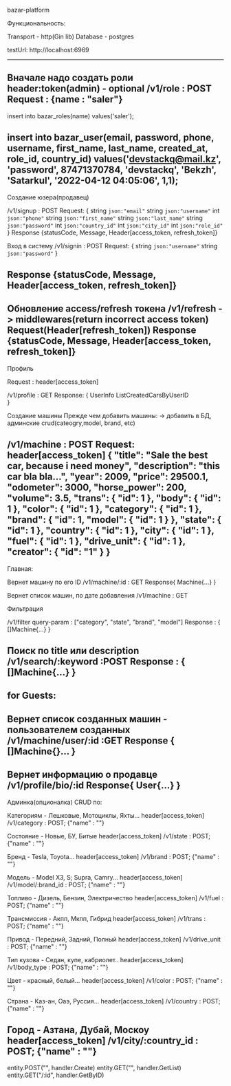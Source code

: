 bazar-platform

Функциональность:

Transport - http(Gin lib)
Database - postgres

testUrl: http://localhost:6969


-------------------------------
Вначале надо создать роли
header:token(admin) - optional
/v1/role : POST
Request : {name : "saler"}
-------------------------------
insert into bazar_roles(name) values('saler');

  insert into bazar_user(email, password, phone, username, first_name, last_name, created_at, role_id, country_id) values('devstackq@mail.kz', 'password', 87471370784, 'devstackq', 'Bekzh', 'Satarkul', '2022-04-12 04:05:06', 1,1);
-------------------------------

Создание юзера(продавец)

/v1/signup : POST
Request: 
{
	string `json:"email"`
	string `json:"username"`
	int `json:"phone"`
	string `json:"first_name"`
	string `json:"last_name"`
	string `json:"password"`
    int `json:"country_id"`
	int    `json:"city_id"`
	int `json:"role_id"`
}
Response {statusCode, Message, Header[access_token, refresh_token]}

Вход в систему
/v1/signin : POST
Request: 
{
	string `json:"username"`
	string `json:"password"`
}

Response {statusCode, Message, Header[access_token, refresh_token]}
------------------------------
Обновление access/refresh токена
/v1/refresh -> middlewares(return incorrect access token)
Request(Header[refresh_token])
Response {statusCode, Message, Header[access_token, refresh_token]}
------------------------------


Профиль

Request : header[access_token]

/v1/profile : GET
Response:  {
    UserInfo
    ListCreatedCarsByUserID    
}

Создание машины 
Прежде чем добавить машины: -> добавить  в БД, админские crud(cateogry,model, brand, etc)

/v1/machine : POST
Request:
 header[access_token]
{
    "title": "Sale the best car, because i need money",
    "description": "this car bla bla...",
    "year": 2009,
    "price": 29500.1,
    "odometer": 3000,
    "horse_power": 200,
    "volume": 3.5,
    "trans": {
        "id": 1
    },
    "body": {
        "id": 1
    },
    "color": {
        "id": 1
    },
    "category": {
        "id": 1
    },
    "brand": {
        "id": 1,
        "model": {
            "id": 1
        }
    },
    "state": {
        "id": 1
    },
    "country": {
        "id": 1
    },
    "city": {
        "id": 1
    },
    "fuel": {
        "id": 1
    },
    "drive_unit": {
        "id": 1
    },
    "creator": {
        "id": "1"
    }
}
------------------------------

Главная:

Вернет машину по его ID
/v1/machine/:id : GET
Response{
    Machine{...}
}

Вернет список машин, по дате добавления
/v1/machine : GET

Фильтрация

/v1/filter query-param : ["category", "state", "brand", "model"]
Response : {
    []Machine{...}
}

Поиск по title или description
/v1/search/:keyword :POST
Response : {
    []Machine{...}
}
------------------------------
for Guests:
-------------------------------
Вернет список созданных машин - пользователем созданных
/v1/machine/user/:id :GET
Response {
    []Machine{}...
}
-------------------------------
Вернет информацию о продавце
/v1/profile/bio/:id
Response{
    User{...}
}
------------------------------
Админка(опционалка) CRUD по:

Категориям - Лешковые, Мотоциклы, Яхты...
 header[access_token]
/v1/category : POST; {"name" : ""}

Состояние - Новые, БУ, Битые
 header[access_token]
/v1/state : POST; {"name" : ""}

Бренд  - Tesla, Toyota...
 header[access_token]
/v1/brand : POST; {"name" : ""}

Модель - Model X3, S;  Supra, Camry...
 header[access_token]
/v1/model/:brand_id : POST; {"name" : ""}

Топливо - Дизель, Бензин, Электричество
 header[access_token]
/v1/fuel : POST; {"name" : ""}

Трансмиссия - Акпп, Мкпп, Гибрид
 header[access_token]
/v1/trans : POST; {"name" : ""}

Привод - Передний, Задний, Полный
 header[access_token]
/v1/drive_unit : POST; {"name" : ""}

Тип кузова -  Седан, купе, кабриолет..
 header[access_token]
/v1/body_type : POST; {"name" : ""}

Цвет - красный, белый...
 header[access_token]
/v1/color : POST; {"name" : ""}

Страна - Каз-ан, Оаэ, Руссия...
 header[access_token]
/v1/country : POST; {"name" : ""}

Город - Азтана, Дубай, Москоу
 header[access_token]
/v1/city/:country_id : POST; {"name" : ""}
------------------------------

entity.POST("", handler.Create)
entity.GET("", handler.GetList)
entity.GET("/:id", handler.GetByID)